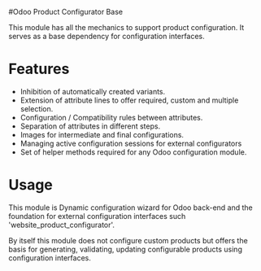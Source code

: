 #Odoo Product Configurator Base

This module has all the mechanics to support product configuration. It serves as a base dependency for configuration interfaces.

Features
========

- Inhibition of automatically created variants.
- Extension of attribute lines to offer required, custom and multiple selection.
- Configuration / Compatibility rules between attributes.
- Separation of attributes in different steps.
- Images for intermediate and final configurations.
- Managing active configuration sessions for external configurators
- Set of helper methods required for any Odoo configuration module.


Usage
=====

This module is Dynamic configuration wizard for Odoo back-end and the foundation for external configuration interfaces such 'website_product_configurator'.

By itself this module does not configure custom products but offers the basis for generating, validating, updating configurable products using configuration interfaces.
